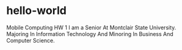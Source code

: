 # hello-world
Mobile Computing HW 1
I am a Senior At Montclair State University. Majoring In Information Technology And Minoring In Business And Computer Science. 
